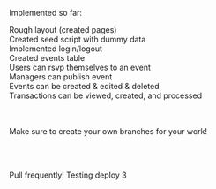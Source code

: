 Implemented so far: 

Rough layout (created pages)<br />
Created seed script with dummy data<br />
Implemented login/logout<br />
Created events table<br />
Users can rsvp themselves to an event<br />
Managers can publish event<br />
Events can be created & edited & deleted<br />
Transactions can be viewed, created, and processed<br/>
<br />
<br />

Make sure to create your own branches for your work! 

<br />
<br />

Pull frequently! Testing deploy 3
